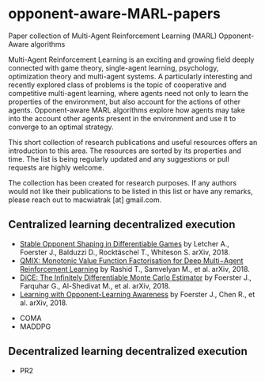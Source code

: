 # opponent-aware-MARL-papers
Paper collection of Multi-Agent Reinforcement Learning (MARL) Opponent-Aware algorithms

Multi-Agent Reinforcement Learning is an exciting and growing field deeply connected with game theory, single-agent learning, psychology, optimization theory and multi-agent systems. A particularly interesting and recently explored class of problems is the topic of cooperative and competitive multi-agent learning, where agents need not only to learn the properties of the environment, but also account for the actions of other agents. Opponent-aware MARL algorithms explore how agents may take into the account other agents present in the environment and use it to converge to an optimal strategy. 

This short collection of research publications and useful resources offers an introduction to this area. The resources are sorted by its properties and time. The list is being regularly updated and any suggestions or pull requests are highly welcome.

The collection has been created for research purposes. If any authors would not like their publications to be listed in this list or have any remarks, please reach out to macwiatrak [at] gmail.com.

## Centralized learning decentralized execution
* [Stable Opponent Shaping in Differentiable Games](https://arxiv.org/abs/1811.08469.pdf) by Letcher A., Foerster J., Balduzzi D., Rocktäschel T., Whiteson S. arXiv, 2018.
* [QMIX: Monotonic Value Function Factorisation for Deep Multi−Agent Reinforcement Learning](https://arxiv.org/pdf/1803.11485.pdf) by Rashid T., Samvelyan M., et al. arXiv, 2018.
* [DiCE: The Infinitely Differentiable Monte Carlo Estimator](https://arxiv.org/pdf/1802.05098.pdf) by Foerster J., Farquhar G., Al-Shedivat M., et al. arXiv, 2018.
* [Learning with Opponent-Learning Awareness](https://arxiv.org/pdf/1709.04326.pdf) by Foerster J., Chen R., et al. arXiv, 2018.

- COMA
- MADDPG

## Decentralized learning decentralized execution
- PR2
